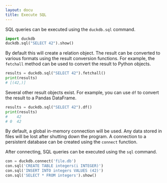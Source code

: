 ```yaml
---
layout: docu
title: Execute SQL
---
```


SQL queries can be executed using the `duckdb.sql` command.

```python
import duckdb
duckdb.sql("SELECT 42").show()
```

By default this will create a relation object. The result can be converted to various formats using the result conversion functions. For example, the `fetchall` method can be used to convert the result to Python objects.

```python
results = duckdb.sql("SELECT 42").fetchall()
print(results)
# [(42,)]
```

Several other result objects exist. For example, you can use `df` to convert the result to a Pandas DataFrame.

```python
results = duckdb.sql("SELECT 42").df()
print(results)
#    42
# 0  42
```

By default, a global in-memory connection will be used. Any data stored in files will be lost after shutting down the program. A connection to a persistent database can be created using the `connect` function.

After connecting, SQL queries can be executed using the `sql` command.

```python
con = duckdb.connect('file.db')
con.sql('CREATE TABLE integers(i INTEGER)')
con.sql('INSERT INTO integers VALUES (42)')
con.sql('SELECT * FROM integers').show()
```

